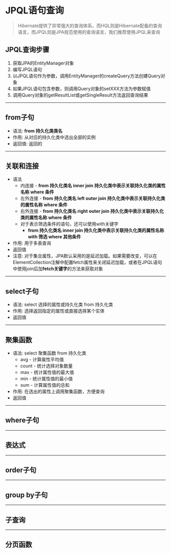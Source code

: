 # JPQL语句查询

> Hibernate提供了异常强大的查询体系，而HQL则是Hibernate配备的查询语言，而JPQL则是JPA规范使用的查询语言，我们推荐使用JPQL来查询

## JPQL查询步骤

1. 获取JPA的EntityManager对象
2. 编写JPQL语句
3. 以JPQL语句作为参数，调用EntityManager的createQuery方法创建Query对象
4. 如果JPQL语句包含参数，则调用Query对象的setXXX方法为参数赋值
5. 调用Query对象的getResultList或getSingleResult方法返回查询结果

---

## from子句

- 语法: **from 持久化类类名**
- 作用: 从对应的持久化类中选出全部的实例
- 返回值: 返回的

---

## 关联和连接

- 语法
    - 内连接 - **from 持久化类名 inner join 持久化类中表示关联持久化类的属性名称 where 条件**
    - 左外连接 - **from 持久化类名 left outer  join 持久化类中表示关联持久化类的属性名称 where 条件**
    - 右外连接 - **from 持久化类名 right outer join 持久化类中表示关联持久化类的属性名称 where 条件**
    - 对于表示筛选条件的语句，还可以使用with关键字
        - **from 持久化类名 inner join 持久化类中表示关联持久化类的属性名称 with 筛选 where 其他条件** 
- 作用: 用于多表查询
- 返回值
- 注意: 对于集合属性，JPA默认采用的是延迟加载。如果需要改变，可以在ElementCollection注解中配置fetch属性来关闭延迟加载，或者在JPQL语句中使用join后加**fetch关键字**的方法来获取对象

---

## select子句

- 语法: select 选择的属性或持久化类 from 持久化类
- 作用: 选择返回指定的属性或直接选择某个实体
- 返回值

---

## 聚集函数

- 语法: select 聚集函数 from 持久化类
    - avg - 计算属性平均值
    - count - 统计选择对象数量
    - max - 统计属性值的最大值
    - min - 统计属性值的最小值
    - sum - 计算属性值的总和
- 作用: 在选出的属性上调用聚集函数，方便查询
- 返回值

---

## where子句

---

## 表达式

---

## order子句

---

## group by子句

---

## 子查询

---

## 分页函数